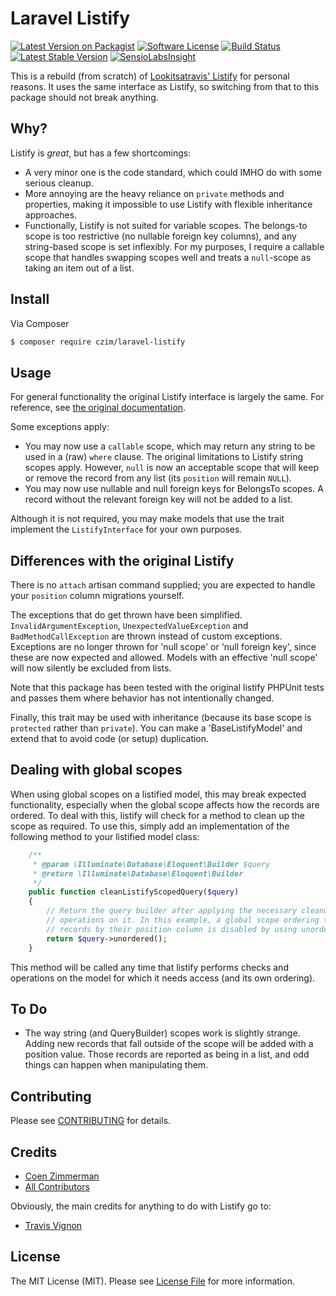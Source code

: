 # Laravel Listify

[![Latest Version on Packagist][ico-version]][link-packagist]
[![Software License][ico-license]](LICENSE.md)
[![Build Status](https://travis-ci.org/czim/laravel-listify.svg?branch=master)](https://travis-ci.org/czim/laravel-listify)
[![Latest Stable Version](http://img.shields.io/packagist/v/czim/laravel-listify.svg)](https://packagist.org/packages/czim/laravel-listify)
[![SensioLabsInsight](https://insight.sensiolabs.com/projects/7d80b8fa-5647-40c6-b5bb-d9583398d128/mini.png)](https://insight.sensiolabs.com/projects/7d80b8fa-5647-40c6-b5bb-d9583398d128)

This is a rebuild (from scratch) of [Lookitsatravis' Listify](https://github.com/lookitsatravis/listify) for personal reasons.
It uses the same interface as Listify, so switching from that to this package should not break anything.


## Why?

Listify is *great*, but has a few shortcomings:

- A very minor one is the code standard, which could IMHO do with some serious cleanup.
- More annoying are the heavy reliance on `private` methods and properties, making it impossible to use Listify with flexible inheritance approaches.
- Functionally, Listify is not suited for variable scopes. The belongs-to scope is too restrictive (no nullable foreign key columns), and any string-based scope is set inflexibly.
  For my purposes, I require a callable scope that handles swapping scopes well and treats a `null`-scope as taking an item out of a list.


## Install

Via Composer

``` bash
$ composer require czim/laravel-listify
```


## Usage 

For general functionality the original Listify interface is largely the same. For reference, see [the original documentation](https://github.com/lookitsatravis/listify).

Some exceptions apply:

- You may now use a `callable` scope, which may return any string to be used in a (raw) `where` clause. The original limitations to Listify string scopes apply. However, `null` is now an acceptable scope that will keep or remove the record from any list (its `position` will remain `NULL`).   
- You may now use nullable and null foreign keys for BelongsTo scopes. A record without the relevant foreign key will not be added to a list.

Although it is not required, you may make models that use the trait implement the `ListifyInterface` for your own purposes. 


## Differences with the original Listify

There is no `attach` artisan command supplied; you are expected to handle your `position` column migrations yourself.

The exceptions that do get thrown have been simplified. `InvalidArgumentException`, `UnexpectedValueException` and `BadMethodCallException` are thrown instead of custom exceptions.
Exceptions are no longer thrown for 'null scope' or 'null foreign key', since these are now expected and allowed. Models with an effective 'null scope' will now silently be excluded from lists. 
  
Note that this package has been tested with the original listify PHPUnit tests and passes them where behavior has not intentionally changed.

Finally, this trait may be used with inheritance (because its base scope is `protected` rather than `private`). You can make a 'BaseListifyModel' and extend that to avoid code (or setup) duplication. 


## Dealing with global scopes

When using global scopes on a listified model, this may break expected functionality, especially when the global scope affects how the records are ordered. To deal with this, listify will check for a method to clean up the scope as required. To use this, simply add an implementation of the following method to your listified model class:

```php
    /**
     * @param \Illuminate\Database\Eloquent\Builder $query
     * @return \Illuminate\Database\Eloquent\Builder
     */
    public function cleanListifyScopedQuery($query)
    {
        // Return the query builder after applying the necessary cleanup
        // operations on it. In this example, a global scope ordering the
        // records by their position column is disabled by using unordered()
        return $query->unordered();
    }
```

This method will be called any time that listify performs checks and operations on the model 
for which it needs access (and its own ordering).


## To Do

- The way string (and QueryBuilder) scopes work is slightly strange. 
  Adding new records that fall outside of the scope will be added with a position value.
  Those records are reported as being in a list, and odd things can happen when manipulating them.


## Contributing

Please see [CONTRIBUTING](CONTRIBUTING.md) for details.


## Credits

- [Coen Zimmerman][link-author]
- [All Contributors][link-contributors]

Obviously, the main credits for anything to do with Listify go to:

- [Travis Vignon](https://github.com/lookitsatravis)


## License

The MIT License (MIT). Please see [License File](LICENSE.md) for more information.

[ico-version]: https://img.shields.io/packagist/v/czim/laravel-listify.svg?style=flat-square
[ico-license]: https://img.shields.io/badge/license-MIT-brightgreen.svg?style=flat-square
[ico-downloads]: https://img.shields.io/packagist/dt/czim/laravel-listify.svg?style=flat-square

[link-packagist]: https://packagist.org/packages/czim/laravel-listify
[link-downloads]: https://packagist.org/packages/czim/laravel-listify
[link-author]: https://github.com/czim
[link-contributors]: ../../contributors
